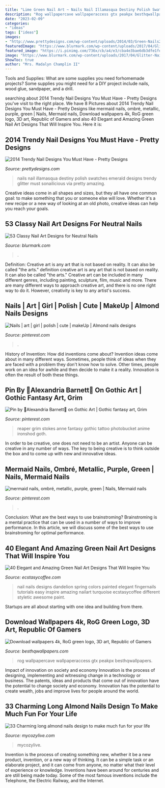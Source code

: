 ```yaml
---
title: "Lime Green Nail Art ~ Nails Nail Illamasqua Destiny Polish Swatches Emerald Designs Trendy Glitter Must Sonailicious Via Pretty Amazing"
description: "Rog wallpapercave wallpaperaccess gtx peakpx besthqwallpapers"
date: "2023-02-09"
categories:
- "ideas"
tags: ["ideas"]
images:
- "http://www.prettydesigns.com/wp-content/uploads/2014/03/Green-Nails2.jpg"
featuredImage: "https://www.blurmark.com/wp-content/uploads/2017/04/Glitter-Nails.jpg"
featured_image: "https://i.pinimg.com/736x/cb/a4/e3/cba4e3bae6db3dfe1febae50059ac1b2.jpg"
image: "https://www.blurmark.com/wp-content/uploads/2017/04/Glitter-Nails.jpg"
ShowToc: true
author: "Mrs. Madalyn Champlin II"
---
```



Tools and Supplies: What are some supplies you need forhomemade projects?
Some supplies you might need for a DIY project include nails, wood glue, sandpaper, and a drill.

	

		
searching about 2014 Trendy Nail Designs You Must Have - Pretty Designs you've visit to the right place. We have 8 Pictures about 2014 Trendy Nail Designs You Must Have - Pretty Designs like mermaid nails, ombré, metallic, purple, green | Nails, Mermaid nails, Download wallpapers 4k, RoG green logo, 3D art, Republic of Gamers and also 40 Elegant and Amazing Green Nail Art Designs That Will Inspire You. Here it is:
		
    
## 2014 Trendy Nail Designs You Must Have - Pretty Designs

<img loading=lazy src="http://www.prettydesigns.com/wp-content/uploads/2014/03/Green-Nails2.jpg" onerror="this.onerror=null;this.src='https://tse4.mm.bing.net/th?id=OIP.CxjnXlPHRdrP-iuLYknFTAHaLE&amp;pid=15.1';" alt="2014 Trendy Nail Designs You Must Have - Pretty Designs">

_Source: prettydesigns.com_

>nails nail illamasqua destiny polish swatches emerald designs trendy glitter must sonailicious via pretty amazing. 

	

Creative ideas come in all shapes and sizes, but they all have one common goal: to make something that you or someone else will love. Whether it's a new recipe or a new way of looking at an old photo, creative ideas can help you reach your goals.

    
## 53 Classy Nail Art Designs For Neutral Nails

<img loading=lazy src="https://www.blurmark.com/wp-content/uploads/2017/04/Glitter-Nails.jpg" onerror="this.onerror=null;this.src='https://tse2.mm.bing.net/th?id=OIP.tdy226DhBC-wg5cPlFTh-wHaHa&amp;pid=15.1';" alt="53 Classy Nail Art Designs for Neutral Nails">

_Source: blurmark.com_

>. 

	

Definition: Creative art is any art that is not based on reality. It can also be called "the arts."
definition creative art is any art that is not based on reality. It can also be called "the arts." Creative art can be included in many different genres, including painting, sculpture, film, music and more. There are many different ways to approach creative art, and there is no one right way to do it. However, creativity is key to any artist's success.

    
## Nails | Art | Girl | Polish | Cute | MakeUp | Almond Nails Designs

<img loading=lazy src="https://i.pinimg.com/736x/cb/a4/e3/cba4e3bae6db3dfe1febae50059ac1b2.jpg" onerror="this.onerror=null;this.src='https://tse1.mm.bing.net/th?id=OIP.HrVC_96vOoYeVd1K1i4UtAHaJ3&amp;pid=15.1';" alt="Nails | art | girl | polish | cute | makeUp | Almond nails designs">

_Source: pinterest.com_

>. 

	

History of Invention: How did inventions come about?
Invention ideas come about in many different ways. Sometimes, people think of ideas when they are faced with a problem they don't know how to solve. Other times, people work on an idea for awhile and then decide to make it a reality. Innovation is often the result of both these things.

    
## Pin By 🌻Alexandria Barnett🐞 On Gothic Art | Gothic Fantasy Art, Grim

<img loading=lazy src="https://i.pinimg.com/736x/5d/51/ab/5d51ab71da01fc36ba5500ae14505081--the-reaper-grim-reaper.jpg" onerror="this.onerror=null;this.src='https://tse2.mm.bing.net/th?id=OIP.CT9hZoDrHaMuto4qKa-EywDOEs&amp;pid=15.1';" alt="Pin by 🌻Alexandria Barnett🐞 on Gothic Art | Gothic fantasy art, Grim">

_Source: pinterest.com_

>reaper grim stokes anne fantasy gothic tattoo photobucket anime ironshod goth. 

	

In order to be creative, one does not need to be an artist. Anyone can be creative in any number of ways. The key to being creative is to think outside the box and to come up with new and innovative ideas.

    
## Mermaid Nails, Ombré, Metallic, Purple, Green | Nails, Mermaid Nails

<img loading=lazy src="https://i.pinimg.com/736x/ed/08/de/ed08de38a8e0f9178b0f12f8cd74e9d0.jpg" onerror="this.onerror=null;this.src='https://tse4.mm.bing.net/th?id=OIP.nU2ZVlipgPve2v1oL4FS5wHaJ3&amp;pid=15.1';" alt="mermaid nails, ombré, metallic, purple, green | Nails, Mermaid nails">

_Source: pinterest.com_

>. 

	

Conclusion: What are the best ways to use brainstroming?
Brainstroming is a mental practice that can be used in a number of ways to improve performance. In this article, we will discuss some of the best ways to use brainstroming for optimal performance.

    
## 40 Elegant And Amazing Green Nail Art Designs That Will Inspire You

<img loading=lazy src="https://i0.wp.com/www.ecstasycoffee.com/wp-content/uploads/2016/08/Dandelion-Nail-Art-Design-on-Green-Blue-Bases.jpg" onerror="this.onerror=null;this.src='https://tse2.mm.bing.net/th?id=OIP.s49m1ARuB6fYFIQ2eC074gHaLK&amp;pid=15.1';" alt="40 Elegant and Amazing Green Nail Art Designs That Will Inspire You">

_Source: ecstasycoffee.com_

>nail nails designs dandelion spring colors painted elegant fingernails tutorials easy inspire amazing nailart turquoise ecstasycoffee different styletic awesome paint. 

	

Startups are all about starting with one idea and building from there.

    
## Download Wallpapers 4k, RoG Green Logo, 3D Art, Republic Of Gamers

<img loading=lazy src="https://besthqwallpapers.com/Uploads/15-1-2020/118735/thumb-4k-rog-green-logo-3d-art-republic-of-gamers-metal-grid-background.jpg" onerror="this.onerror=null;this.src='https://tse4.mm.bing.net/th?id=OIP.rQID9o28SlbgASUy64U8eAAAAA&amp;pid=15.1';" alt="Download wallpapers 4k, RoG green logo, 3D art, Republic of Gamers">

_Source: besthqwallpapers.com_

>rog wallpapercave wallpaperaccess gtx peakpx besthqwallpapers. 

	

Impact of innovation on society and economy
Innovation is the process of designing, implementing and witnessing change in a technology or business. The patents, ideas and products that come out of innovation have the potential to change society and economy. Innovation has the potential to create wealth, jobs and improve lives for people around the world.

    
## 33 Charming Long Almond Nails Design To Make Much Fun For Your Life

<img loading=lazy src="https://mycozylive.com/wp-content/uploads/2020/06/8-7.jpg" onerror="this.onerror=null;this.src='https://tse3.mm.bing.net/th?id=OIP.LnmXFoOWvn1RzSKIMQU66gHaLI&amp;pid=15.1';" alt="33 Charming long almond nails design to make much fun for your life">

_Source: mycozylive.com_

>mycozylive. 

	

Invention is the process of creating something new, whether it be a new product, invention, or a new way of thinking. It can be a simple task or an elaborate project, and it can come from anyone, no matter what their level of experience or knowledge. Inventions have been around for centuries and are still being made today. Some of the most famous inventions include the Telephone, the Electric Railway, and the Internet.

